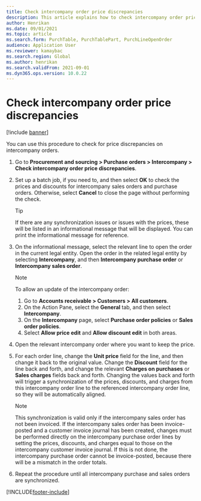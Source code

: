 ```yaml
---
title: Check intercompany order price discrepancies
description: This article explains how to check intercompany order price discrepancies
author: Henrikan
ms.date: 09/01/2021
ms.topic: article
ms.search.form: PurchTable, PurchTablePart, PurchLineOpenOrder
audience: Application User
ms.reviewer: kamaybac
ms.search.region: Global
ms.author: henrikan
ms.search.validFrom: 2021-09-01
ms.dyn365.ops.version: 10.0.22
---
```


# Check intercompany order price discrepancies

[!include [banner](../../includes/banner.md)]

You can use this procedure to check for price discrepancies on intercompany orders.

1. Go to **Procurement and sourcing \> Purchase orders \> Intercompany \> Check intercompany order price discrepancies**.
1. Set up a batch job, if you need to, and then select **OK** to check the prices and discounts for intercompany sales orders and purchase orders. Otherwise, select **Cancel** to close the page without performing the check.

    > [!TIP]
    > If there are any synchronization issues or issues with the prices, these will be listed in an informational message that will be displayed. You can print the informational message for reference.

1. On the informational message, select the relevant line to open the order in the current legal entity. Open the order in the related legal entity by selecting **Intercompany**, and then **Intercompany purchase order** or **Intercompany sales order**.

    > [!NOTE]
    > To allow an update of the intercompany order:
    >
    > 1. Go to **Accounts receivable \> Customers \> All customers**.
    > 1. On the Action Pane, select the **General** tab, and then select **Intercompany**.
    > 1. On the **Intercompany** page, select **Purchase order policies** or **Sales order policies**.
    > 1. Select **Allow price edit** and **Allow discount edit** in both areas.

1. Open the relevant intercompany order where you want to keep the price.
1. For each order line, change the **Unit price** field for the line, and then change it back to the original value. Change the **Discount** field for the line back and forth, and change the relevant **Charges on purchases** or **Sales charges** fields back and forth. Changing the values back and forth will trigger a synchronization of the prices, discounts, and charges from this intercompany order line to the referenced intercompany order line, so they will be automatically aligned.

    > [!NOTE]
    > This synchronization is valid only if the intercompany sales order has not been invoiced. If the intercompany sales order has been invoice-posted and a customer invoice journal has been created, changes must be performed directly on the intercompany purchase order lines by setting the prices, discounts, and charges equal to those on the intercompany customer invoice journal. If this is not done, the intercompany purchase order cannot be invoice-posted, because there will be a mismatch in the order totals.

1. Repeat the procedure until all intercompany purchase and sales orders are synchronized.

[!INCLUDE[footer-include](../../includes/footer-banner.md)]
